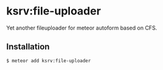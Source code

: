 
# ksrv:file-uploader

Yet another fileuploader for meteor autoform based on CFS.

## Installation

```
$ meteor add ksrv:file-uploader
```

